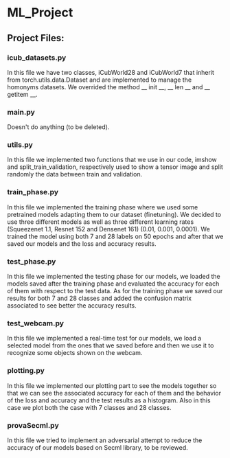 # ML_Project

## Project Files:

### icub_datasets.py

In this file we have two classes, iCubWorld28 and iCubWorld7 that inherit from torch.utils.data.Dataset and are implemented
to manage the homonyms datasets. We overrided the method __ init __, __ len __ and __ getitem __.

### main.py

Doesn't do anything (to be deleted).

### utils.py
In this file we implemented two functions that we use in our code, imshow and split_train_validation, respectively used
to show a tensor image and split randomly the data between train and validation.

### train_phase.py
In this file we implemented the training phase where we used some pretrained models adapting them to our dataset (finetuning).
We decided to use three different models as well as three different learning rates (Squeezenet 1.1, Resnet 152 and Densenet 161)
(0.01, 0.001, 0.0001). We trained the model using both 7 and 28 labels on 50 epochs and after that we saved our models and
the loss and accuracy results.

### test_phase.py
In this file we implemented the testing phase for our models, we loaded the models saved after the training phase and
evaluated the accuracy for each of them with respect to the test data. As for the training phase we saved our results for
both 7 and 28 classes and added the confusion matrix associated to see better the accuracy results.

### test_webcam.py
In this file we implemented a real-time test for our models, we load a selected model from the ones that we
saved before and then we use it to recognize some objects shown on the webcam. 

### plotting.py
In this file we implemented our plotting part to see the models together so that we can see the associated accuracy
for each of them and the behavior of the loss and accuracy and the test results as a histogram. Also in this
case we plot both the case with 7 classes and 28 classes.

### provaSecml.py
In this file we tried to implement an adversarial attempt to reduce the accuracy of our models based on Secml library, 
to be reviewed.